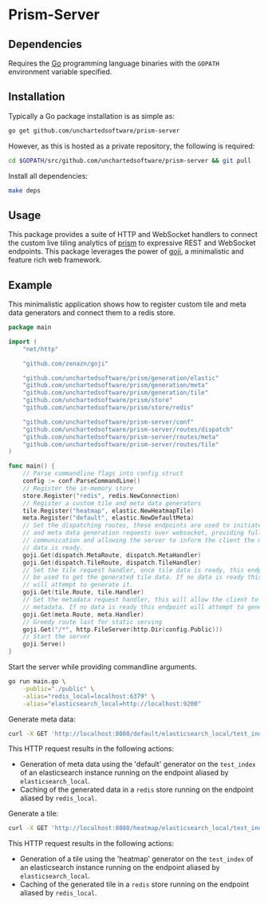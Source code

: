 # Prism-Server

## Dependencies

Requires the [Go](https://golang.org/) programming language binaries with the `GOPATH` environment variable specified.

## Installation

Typically a Go package installation is as simple as:

```bash
go get github.com/unchartedsoftware/prism-server
```

However, as this is hosted as a private repository, the following is required:

```bash
cd $GOPATH/src/github.com/unchartedsoftware/prism-server && git pull
```

Install all dependencies:

```bash
make deps
```

## Usage

This package provides a suite of HTTP and WebSocket handlers to connect the custom live tiling analytics of [prism](https://github.com/unchartedsoftware/prism/) to expressive REST and WebSocket endpoints. This package leverages the power of [goji](https://goji.io/), a minimalistic and feature rich web framework.

## Example

This minimalistic application shows how to register custom tile and meta data generators and connect them to a redis store.

```go
package main

import (
	"net/http"

    "github.com/zenazn/goji"

	"github.com/unchartedsoftware/prism/generation/elastic"
	"github.com/unchartedsoftware/prism/generation/meta"
	"github.com/unchartedsoftware/prism/generation/tile"
	"github.com/unchartedsoftware/prism/store"
	"github.com/unchartedsoftware/prism/store/redis"

	"github.com/unchartedsoftware/prism-server/conf"
	"github.com/unchartedsoftware/prism-server/routes/dispatch"
	"github.com/unchartedsoftware/prism-server/routes/meta"
	"github.com/unchartedsoftware/prism-server/routes/tile"
)

func main() {
	// Parse commandline flags into config struct
	config := conf.ParseCommandLine()
	// Register the in-memory store
	store.Register("redis", redis.NewConnection)
	// Register a custom tile and meta data generators
	tile.Register("heatmap", elastic.NewHeatmapTile)
	meta.Register("default", elastic.NewDefaultMeta)
    // Set the dispatching routes, these endpoints are used to initiate tiling
    // and meta data generation requests over websocket, providing full duplex
    // communication and allowing the server to inform the client the moment the
    // data is ready.
    goji.Get(dispatch.MetaRoute, dispatch.MetaHandler)
    goji.Get(dispatch.TileRoute, dispatch.TileHandler)
    // Set the tile request handler, once tile data is ready, this endpoint can
	// be used to get the generated tile data. If no data is ready this endpoint
    // will attempt to generate it.
    goji.Get(tile.Route, tile.Handler)
    // Set the metadata request handler, this will allow the client to request
	// metadata. If no data is ready this endpoint will attempt to generate it.
    goji.Get(meta.Route, meta.Handler)
	// Greedy route last for static serving
	goji.Get("/*", http.FileServer(http.Dir(config.Public)))
	// Start the server
	goji.Serve()
}
```

Start the server while providing commandline arguments.

```bash
go run main.go \
    -public="./public" \
	-alias="redis_local=localhost:6379" \
    -alias="elasticsearch_local=http://localhost:9200"
```

Generate meta data:

```bash
curl -X GET 'http://localhost:8080/default/elasticsearch_local/test_index/redis/redis_local'
```

This HTTP request results in the following actions:
- Generation of meta data using the 'default' generator on the `test_index` of an elasticsearch instance running on the endpoint aliased by `elasticsearch_local`.
- Caching of the generated data in a `redis` store running on the endpoint aliased by `redis_local`.

Generate a tile:

```bash
curl -X GET 'http://localhost:8080/heatmap/elasticsearch_local/test_index/redis/redis_local/4/12/12'
```

This HTTP request results in the following actions:
- Generation of a tile using the 'heatmap' generator on the `test_index` of an elasticsearch instance running on the endpoint aliased by `elasticsearch_local`.
- Caching of the generated tile in a `redis` store running on the endpoint aliased by `redis_local`.
